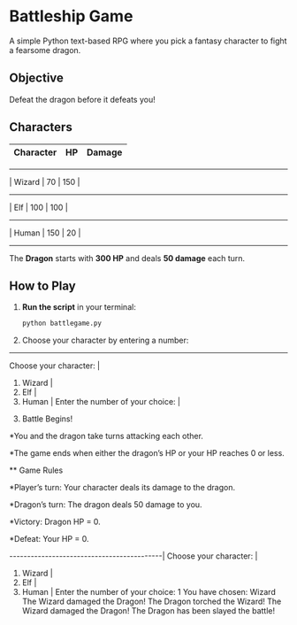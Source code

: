 #  Battleship Game

A simple Python text-based RPG where you pick a fantasy character to fight a fearsome dragon.

##  Objective
Defeat the dragon before it defeats you!

##  Characters

| Character | HP  | Damage |
|-----------|-----|--------|
____________________________
| Wizard    | 70  | 150    |
____________________________
| Elf       | 100 | 100    |
____________________________
| Human     | 150 | 20     |
____________________________

The **Dragon** starts with **300 HP** and deals **50 damage** each turn.

##  How to Play
1. **Run the script** in your terminal:
   ```bash
   python battlegame.py

2. Choose your character by entering a number:

__________________________________
   Choose your character:         |
1) Wizard                         |
2) Elf                            |
3) Human                          | 
Enter the number of your choice:  | 

3. Battle Begins!

*You and the dragon take turns attacking each other.

*The game ends when either the dragon’s HP or your HP reaches 0 or less.

** Game Rules

*Player’s turn: Your character deals its damage to the dragon.

*Dragon’s turn: The dragon deals 50 damage to you.

*Victory: Dragon HP = 0.

*Defeat: Your HP = 0.

-------------------------------------------|
Choose your character:                     | 
1) Wizard                                  |
2) Elf                                     |
3) Human                                   |
Enter the number of your choice: 1
You have chosen: Wizard
The Wizard damaged the Dragon!
The Dragon torched the Wizard!
The Wizard damaged the Dragon!
The Dragon has been slayed the battle!
